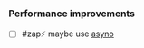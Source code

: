 
### Performance improvements

- [ ] #zap⚡️ maybe use [asyno](https://towardsdatascience.com/mastering-synchronization-primitives-in-python-asyncio-a-comprehensive-guide-ae1ae720d0de)
